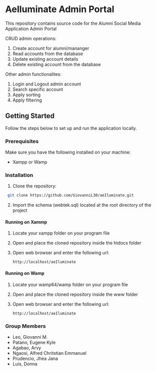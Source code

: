# AeIluminate Admin Portal

This repository contains source code for the Alumni Social Media Application Admin Portal

CRUD admin operations:
1. Create account for alumni/mananger
2. Read accounts from the database
3. Update existing account details
4. Delete existing account from the database

Other admin functionalites:
1. Login and Logout admin account
2. Search specific account
3. Apply sorting
4. Apply filtering

## Getting Started

Follow the steps below to set up and run the application locally.

### Prerequisites

Make sure you have the following installed on your machine:

- Xampp or Wamp

### Installation

1. Clone the repository:

  ```bash
   git clone https://github.com/GiovanniL30/aeIluminate.git
 ```
2. Import the schema (webtek.sql) located at the root directory of the project

#### Running on Xammp

1. Locate your xampp folder on your program file
2. Open and place the cloned repository inside the htdocs folder
3. Open web browser and enter the following url:

    ```
    http://localhost/aeIluminate
    ```
#### Running on Wamp

1. Locate your wamp64/wamp folder on your program file
2. Open and place the cloned repository inside the www folder
3. Open web browser and enter the following url:

    ```
    http://localhost/aeIluminate
    ```
### Group Members

- Leo, Giovanni M.
- Patano, Eugene Kyle
- Agabao, Arvy
- Ngaosi, Alfred Chritstian Emmanuel
- Prudencio, Jhea Jana
- Luis, Donna
